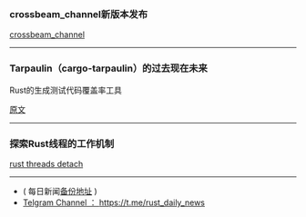 ### crossbeam_channel新版本发布

[crossbeam_channel](https://docs.rs/crossbeam-channel/0.2.0/crossbeam_channel/)

---

### Tarpaulin（cargo-tarpaulin）的过去现在未来

Rust的生成测试代码覆盖率工具

[原文](https://xd009642.github.io/2018/06/11/Tarpaulin-past-present-future.html)

---

### 探索Rust线程的工作机制

[rust threads detach](http://www.squidarth.com/rc/rust/concurrency/2018/06/09/rust-threads-detach.html)


---

- ( 每日新闻[备份地址](https://github.com/RustStudy/rust_daily_news) )
- [Telgram Channel ： https://t.me/rust_daily_news ](https://t.me/rust_daily_news )
